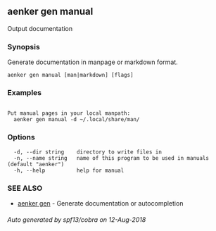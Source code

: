 ## aenker gen manual

Output documentation

### Synopsis

Generate documentation in manpage or markdown format.

```
aenker gen manual [man|markdown] [flags]
```

### Examples

```

Put manual pages in your local manpath:
  aenker gen manual -d ~/.local/share/man/
```

### Options

```
  -d, --dir string    directory to write files in
  -n, --name string   name of this program to be used in manuals (default "aenker")
  -h, --help          help for manual
```

### SEE ALSO

* [aenker gen](aenker_gen.md)	 - Generate documentation or autocompletion

###### Auto generated by spf13/cobra on 12-Aug-2018
